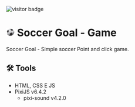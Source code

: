 ![visitor badge](https://visitor-badge.glitch.me/badge?page_id=github.com/DevAndreAkira/soccer_pixijs.visitor-badge)
# <img src="https://raw.githubusercontent.com/DevAndreAkira/soccer_pixijs/master/images/ball.png" alt="Icon" width="23" /> Soccer Goal - Game

Soccer Goal - Simple soccer Point and click game.

## 🛠 Tools
- HTML, CSS E JS
- PixiJS v6.4.2
    - pixi-sound v4.2.0

<!-- 
## 👍 Feedback

Curtiu o projeto? Entre em contato [aqui](https://devandreakira.github.io/portfolio_devandreakira/contato).
-->
